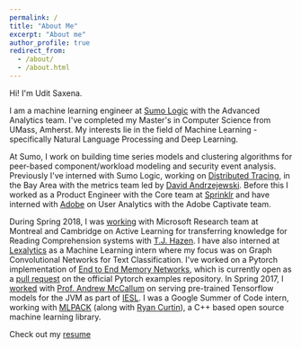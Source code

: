 ```yaml
---
permalink: /
title: "About Me"
excerpt: "About me"
author_profile: true
redirect_from: 
  - /about/
  - /about.html
---
```


Hi! I'm Udit Saxena. 

I am a machine learning engineer at [Sumo Logic](https://www.sumologic.com/) with the Advanced Analytics team.
I've completed my Master's in Computer Science from UMass, Amherst. My interests lie in the field of Machine Learning - specifically Natural Language Processing and Deep Learning.
    
At Sumo, I work on building time series models and clustering algorithms for peer-based component/workload modeling and security event analysis. 
Previously I've interned with Sumo Logic, working on [Distributed Tracing](http://opentracing.io/documentation/), in the Bay Area with the metrics team led by [David Andrzejewski](http://www.david-andrzejewski.com/).
Before this I worked as a Product Engineer with the Core team at [Sprinklr](http://www.sprinklr.com) and have interned with [Adobe](http://www.adobe.com/in/) on User Analytics with the Adobe Captivate team.
    
During Spring 2018, I was [working]("https://drive.google.com/open?id=1tzyhlQBIzi2rBTOM0YclZEZV-IN6fqNM") with Microsoft Research team at Montreal and Cambridge on Active Learning for transferring knowledge for Reading Comprehension systems with [T.J. Hazen]("https://www.linkedin.com/in/timothy-j-hazen-9897682/"). 
I have also interned at [Lexalytics]("https://www.lexalytics.com/") as a Machine Learning intern where my focus was on Graph Convolutional Networks for Text Classification.
I've worked on a Pytorch implementation of [End to End Memory Networks]("http://arxiv.org/abs/1503.08895"), which is currently open as a [pull request]("https://github.com/pytorch/examples/pull/191") on the official Pytorch examples repository. 
In Spring 2017, I [worked]("https://github.com/iesl/factorie-tf-model-serve") with [Prof. Andrew McCallum]("https://people.cs.umass.edu/~mccallum/") on serving pre-trained Tensorflow models for the JVM as part of [IESL]("http://www.iesl.cs.umass.edu/").
I was a Google Summer of Code intern, working with [MLPACK]("https://github.com/mlpack/mlpack") (along with [Ryan Curtin]("http://www.ratml.org/")), a C++ based open source machine learning library.

Check out my [resume]("https://drive.google.com/open?id=1VnMrvOq8Z1eZAXxrWmVuGeRhAWut_0WO")